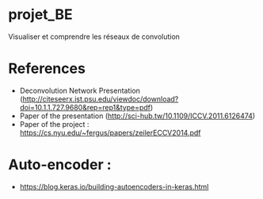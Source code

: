 # projet_BE
Visualiser et comprendre les réseaux de convolution

# References

* Deconvolution Network Presentation (http://citeseerx.ist.psu.edu/viewdoc/download?doi=10.1.1.727.9680&rep=rep1&type=pdf)
* Paper of the presentation (http://sci-hub.tw/10.1109/ICCV.2011.6126474)
* Paper of the project : https://cs.nyu.edu/~fergus/papers/zeilerECCV2014.pdf

# Auto-encoder :

* https://blog.keras.io/building-autoencoders-in-keras.html
